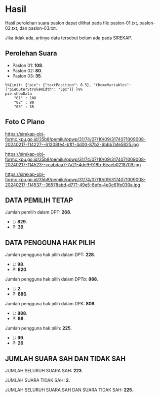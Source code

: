 # Hasil

Hasil perolehan suara paslon dapat dilihat pada file paslon-01.txt, paslon-02.txt, dan paslon-03.txt.

Jika tidak ada, artinya data tersebut belum ada pada SIREKAP.

## Perolehan Suara

 * Paslon 01: **108**.
 * Paslon 02: **80**.
 * Paslon 03: **35**.

```mermaid
%%{init: {"pie": {"textPosition": 0.5}, "themeVariables": {"pieOuterStrokeWidth": "5px"}} }%%
pie showData
    "01" : 108
    "02" : 80
    "03" : 35
```
## Foto C Plano

https://sirekap-obj-formc.kpu.go.id/35b8/pemilu/ppwp/31/74/07/10/09/3174071009008-20240217-114227--61208fe4-b1f1-4d00-87b2-6bbb7afe5825.jpg

https://sirekap-obj-formc.kpu.go.id/35b8/pemilu/ppwp/31/74/07/10/09/3174071009008-20240217-114523--ccabdaa7-7a21-4de9-918b-6eaeb0218709.jpg

https://sirekap-obj-formc.kpu.go.id/35b8/pemilu/ppwp/31/74/07/10/09/3174071009008-20240217-114537--36578abd-d771-49e5-8efe-4e0c61fe030a.jpg

## DATA PEMILIH TETAP

Jumlah pemilih dalam DPT: **268**.
 * L: **829**.
 * P: **39**.

## DATA PENGGUNA HAK PILIH

Jumlah pengguna hak pilih dalam DPT: **228**.
 * L: **98**.
 * P: **820**.

Jumlah pengguna hak pilih dalam DPTb: **888**.
 * L: **2**.
 * P: **886**.

Jumlah pengguna hak pilih dalam DPK: **808**.
 * L: **888**.
 * P: **88**.

Jumlah pengguna hak pilih: **225**.
 * L: **99**.
 * P: **26**.

## JUMLAH SUARA SAH DAN TIDAK SAH

JUMLAH SELURUH SUARA SAH: **223**.

JUMLAH SUARA TIDAK SAH: **2**.

JUMLAH SELURUH SUARA SAH DAN SUARA TIDAK SAH: **225**.
